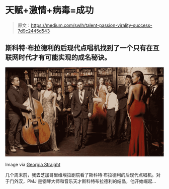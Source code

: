 # 天赋+激情+病毒=成功

> 原文：<https://medium.com/swlh/talent-passion-virality-success-7d9c2445d543>

## 斯科特·布拉德利的后现代点唱机找到了一个只有在互联网时代才有可能实现的成名秘诀。

![](img/ddc6d20636249c8691eed7f41dd8ca7d.png)

Image via [Georgia Straight](https://www.straight.com/music/930426/vintage-goes-viral-scott-bradlee-postmodern-jukebox-videos)

几个周末前，我去芝加哥里维埃拉剧院看了斯科特·布拉德利的后现代点唱机。对于门外汉，PMJ 是钢琴大师和音乐天才斯科特布拉德利的结晶，他开始崛起…